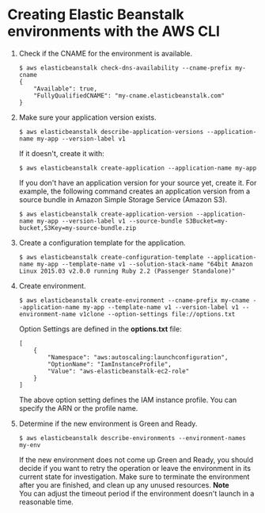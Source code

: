 # Creating Elastic Beanstalk environments with the AWS CLI<a name="environments-create-awscli"></a>

1. Check if the CNAME for the environment is available\.

   ```
   $ aws elasticbeanstalk check-dns-availability --cname-prefix my-cname
   {
       "Available": true,
       "FullyQualifiedCNAME": "my-cname.elasticbeanstalk.com"
   }
   ```

1. Make sure your application version exists\.

   ```
   $ aws elasticbeanstalk describe-application-versions --application-name my-app --version-label v1
   ```
   If it doesn't, create it with\:

   ```
   $ aws elasticbeanstalk create-application --application-name my-app
   ```
   If you don't have an application version for your source yet, create it\. For example, the following command creates an application version from a source bundle in Amazon Simple Storage Service \(Amazon S3\)\.

   ```
   $ aws elasticbeanstalk create-application-version --application-name my-app --version-label v1 --source-bundle S3Bucket=my-bucket,S3Key=my-source-bundle.zip
   ```

1. Create a configuration template for the application\.

   ```
   $ aws elasticbeanstalk create-configuration-template --application-name my-app --template-name v1 --solution-stack-name "64bit Amazon Linux 2015.03 v2.0.0 running Ruby 2.2 (Passenger Standalone)"
   ```

1. Create environment\.

   ```
   $ aws elasticbeanstalk create-environment --cname-prefix my-cname --application-name my-app --template-name v1 --version-label v1 --environment-name v1clone --option-settings file://options.txt
   ```

   Option Settings are defined in the **options\.txt** file:

   ```
   [
       {
           "Namespace": "aws:autoscaling:launchconfiguration",
           "OptionName": "IamInstanceProfile",
           "Value": "aws-elasticbeanstalk-ec2-role"
       }
   ]
   ```

   The above option setting defines the IAM instance profile\. You can specify the ARN or the profile name\.

1. Determine if the new environment is Green and Ready\.

   ```
   $ aws elasticbeanstalk describe-environments --environment-names my-env
   ```

   If the new environment does not come up Green and Ready, you should decide if you want to retry the operation or leave the environment in its current state for investigation\. Make sure to terminate the environment after you are finished, and clean up any unused resources\.
**Note**  
You can adjust the timeout period if the environment doesn't launch in a reasonable time\.
